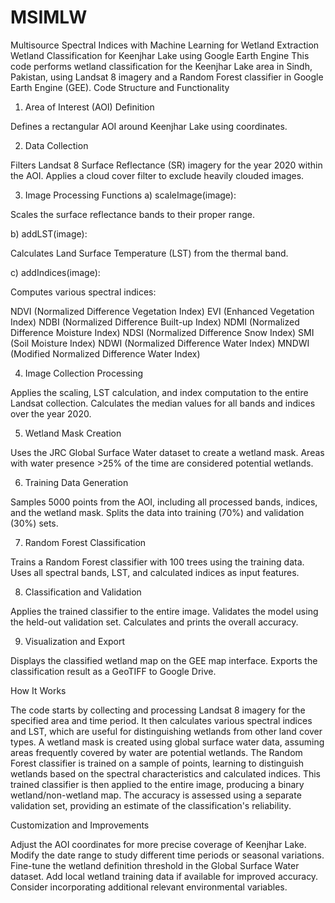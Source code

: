 # MSIMLW
Multisource Spectral Indices with Machine Learning for Wetland Extraction
Wetland Classification for Keenjhar Lake using Google Earth Engine
This code performs wetland classification for the Keenjhar Lake area in Sindh, Pakistan, using Landsat 8 imagery and a Random Forest classifier in Google Earth Engine (GEE).
Code Structure and Functionality
1. Area of Interest (AOI) Definition

Defines a rectangular AOI around Keenjhar Lake using coordinates.

2. Data Collection

Filters Landsat 8 Surface Reflectance (SR) imagery for the year 2020 within the AOI.
Applies a cloud cover filter to exclude heavily clouded images.

3. Image Processing Functions
a) scaleImage(image):

Scales the surface reflectance bands to their proper range.

b) addLST(image):

Calculates Land Surface Temperature (LST) from the thermal band.

c) addIndices(image):

Computes various spectral indices:

NDVI (Normalized Difference Vegetation Index)
EVI (Enhanced Vegetation Index)
NDBI (Normalized Difference Built-up Index)
NDMI (Normalized Difference Moisture Index)
NDSI (Normalized Difference Snow Index)
SMI (Soil Moisture Index)
NDWI (Normalized Difference Water Index)
MNDWI (Modified Normalized Difference Water Index)



4. Image Collection Processing

Applies the scaling, LST calculation, and index computation to the entire Landsat collection.
Calculates the median values for all bands and indices over the year 2020.

5. Wetland Mask Creation

Uses the JRC Global Surface Water dataset to create a wetland mask.
Areas with water presence >25% of the time are considered potential wetlands.

6. Training Data Generation

Samples 5000 points from the AOI, including all processed bands, indices, and the wetland mask.
Splits the data into training (70%) and validation (30%) sets.

7. Random Forest Classification

Trains a Random Forest classifier with 100 trees using the training data.
Uses all spectral bands, LST, and calculated indices as input features.

8. Classification and Validation

Applies the trained classifier to the entire image.
Validates the model using the held-out validation set.
Calculates and prints the overall accuracy.

9. Visualization and Export

Displays the classified wetland map on the GEE map interface.
Exports the classification result as a GeoTIFF to Google Drive.

How It Works

The code starts by collecting and processing Landsat 8 imagery for the specified area and time period.
It then calculates various spectral indices and LST, which are useful for distinguishing wetlands from other land cover types.
A wetland mask is created using global surface water data, assuming areas frequently covered by water are potential wetlands.
The Random Forest classifier is trained on a sample of points, learning to distinguish wetlands based on the spectral characteristics and calculated indices.
This trained classifier is then applied to the entire image, producing a binary wetland/non-wetland map.
The accuracy is assessed using a separate validation set, providing an estimate of the classification's reliability.

Customization and Improvements

Adjust the AOI coordinates for more precise coverage of Keenjhar Lake.
Modify the date range to study different time periods or seasonal variations.
Fine-tune the wetland definition threshold in the Global Surface Water dataset.
Add local wetland training data if available for improved accuracy.
Consider incorporating additional relevant environmental variables.
